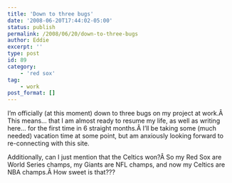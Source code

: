 ```yaml
---
title: 'Down to three bugs'
date: '2008-06-20T17:44:02-05:00'
status: publish
permalink: /2008/06/20/down-to-three-bugs
author: Eddie
excerpt: ''
type: post
id: 89
category:
    - 'red sox'
tag:
    - work
post_format: []
---
```

I’m officially (at this moment) down to three bugs on my project at work.Â This means... that I am almost ready to resume my life, as well as writing here... for the first time in 6 straight months.Â I’ll be taking some (much needed) vacation time at some point, but am anxiously looking forward to re-connecting with this site.

Additionally, can I just mention that the Celtics won?Â So my Red Sox are World Series champs, my Giants are NFL champs, and now my Celtics are NBA champs.Â How sweet is that???